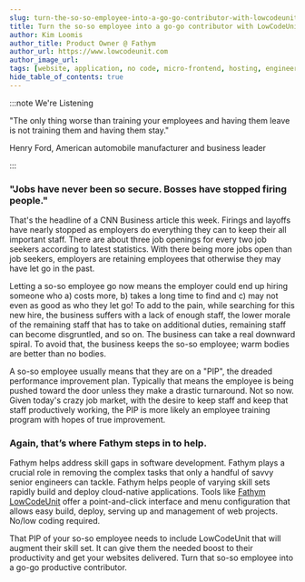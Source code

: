 ```yaml
---
slug: turn-the-so-so-employee-into-a-go-go-contributor-with-lowcodeunit
title: Turn the so-so employee into a go-go contributor with LowCodeUnit
author: Kim Loomis
author_title: Product Owner @ Fathym
author_url: https://www.lowcodeunit.com
author_image_url:
tags: [website, application, no code, micro-frontend, hosting, engineering]
hide_table_of_contents: true
---
```



:::note We're Listening

"The only thing worse than training your employees and having them leave is not training them and having them stay."

Henry Ford, American automobile manufacturer and business leader

:::

### "Jobs have never been so secure. Bosses have stopped firing people."

That's the headline of a CNN Business article this week. Firings and layoffs have nearly stopped as employers do everything they can to keep their all important staff. There are about three job openings for every two job seekers according to latest statistics. With there being more jobs open than job seekers, employers are retaining employees that otherwise they may have let go in the past.

Letting a so-so employee go now means the employer could end up hiring someone who a) costs more, b) takes a long time to find and c) may not even as good as who they let go! To add to the pain, while searching for this new hire, the business suffers with a lack of enough staff, the lower morale of the remaining staff that has to take on additional duties, remaining staff can become disgruntled, and so on. The business can take a real downward spiral. To avoid that, the business keeps the so-so employee; warm bodies are better than no bodies.

A so-so employee usually means that they are on a "PIP", the dreaded performance improvement plan. Typically that means the employee is being pushed toward the door unless they make a drastic turnaround. Not so now. Given today's crazy job market, with the desire to keep staff and keep that staff productively working, the PIP is more likely an employee training program with hopes of true improvement.

### Again, that’s where Fathym steps in to help.

Fathym helps address skill gaps in software development. Fathym plays a crucial role in removing the complex tasks that only a handful of savvy senior engineers can tackle. Fathym helps people of varying skill sets rapidly build and deploy cloud-native applications. Tools like [Fathym LowCodeUnit](https://www.lowcodeunit.com/) offer a point-and-click interface and menu configuration that allows easy build, deploy, serving up and management of web projects. No/low coding required.

That PIP of your so-so employee needs to include LowCodeUnit that will augment their skill set. It can give them the needed boost to their productivity and get your websites delivered. Turn that so-so employee into a go-go productive contributor.
